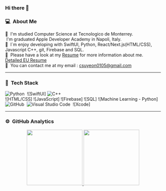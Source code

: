 ### Hi there 👋

### 💻 &nbsp;About Me
🐏 &nbsp;I'm studied Computer Science at Tecnologico de Monterrey.\
&nbsp;I'm graduated Apple Developer Academy in Napoli, Italy.\
💾 &nbsp;I´m enjoy developing with SwiftUI, Python, React/Next.js(HTML/CSS), Javascript C++, git, Firebase and SQL.\
📁 &nbsp;Please have a look at my [Resume](https://drive.google.com/file/d/1lnlY6aJ0wGShPvJquNa2dvxokIIto2yS/view?usp=sharing) for more information about me.\
[Detailed EU Resume](https://drive.google.com/file/d/12UE5Q5Qh44O1rUCLUo7k8nENZeU36uuX/view?usp=sharing) \
📩 &nbsp;You can contact me at my email : csuyeon0105@gmail.com

---

### 💾 &nbsp;Tech Stack
![Python](https://img.shields.io/badge/-Python-05122A?style=flat&logo=python)&nbsp;
![SwiftUI] 
![C++](https://img.shields.io/badge/-C++-05122A?style=flat&logo=C%2B%2B&logoColor=00599C)&nbsp;\
![HTML/CSS]
![JavaScript]
![Firebase]
![SQL]
![Machine Learning - Python]
![GitHub](https://img.shields.io/badge/-GitHub-05122A?style=flat&logo=github)&nbsp;
![Visual Studio Code](https://img.shields.io/badge/-Visual%20Studio%20Code-05122A?style=flat&logo=visual-studio-code&logoColor=007ACC)&nbsp;
![Xcode]




---
### ⚙️ &nbsp;GitHub Analytics

<p align="center">
<a href="https://github.com/SU4696">
  <img height="180em" src="https://github-readme-stats-eight-theta.vercel.app/api?username=SU4696&show_icons=true&theme=algolia&include_all_commits=true&count_private=true"/>
  <img height="180em" src="https://github-readme-stats-eight-theta.vercel.app/api/top-langs/?username=Su4696&layout=compact&langs_count=8&theme=algolia"/>
</a>
</p>
